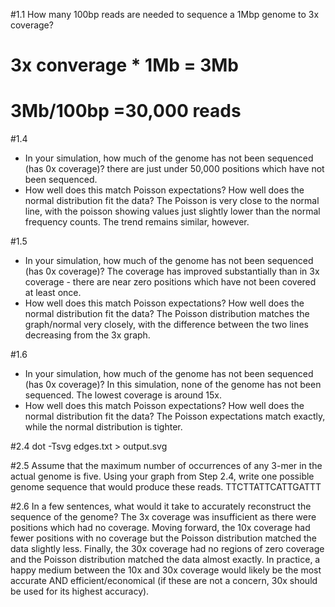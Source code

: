 #1.1 How many 100bp reads are needed to sequence a 1Mbp genome to 3x coverage? 
#   3x converage * 1Mb = 3Mb
#   3Mb/100bp =30,000 reads

#1.4
- In your simulation, how much of the genome has not been sequenced (has 0x coverage)?
there are just under 50,000 positions which have not been sequenced.
- How well does this match Poisson expectations? How well does the normal distribution fit the data?
The Poisson is very close to the normal line, with the poisson showing values just slightly lower than the normal frequency counts. The trend remains similar, however.

#1.5
- In your simulation, how much of the genome has not been sequenced (has 0x coverage)?
The coverage has improved substantially than in 3x coverage - there are near zero positions which have not been covered at least once.
- How well does this match Poisson expectations? How well does the normal distribution fit the data?
The Poisson distribution matches the graph/normal very closely, with the difference between the two lines decreasing from the 3x graph.

#1.6
- In your simulation, how much of the genome has not been sequenced (has 0x coverage)?
In this simulation, none of the genome has not been sequenced. The lowest coverage is around 15x.
- How well does this match Poisson expectations? How well does the normal distribution fit the data?
The Poisson expectations match exactly, while the normal distribution is tighter.

#2.4
dot -Tsvg edges.txt > output.svg

#2.5
Assume that the maximum number of occurrences of any 3-mer in the actual genome is five. Using your graph from Step 2.4, write one possible genome sequence that would produce these reads.
TTCTTATTCATTGATTT

#2.6
In a few sentences, what would it take to accurately reconstruct the sequence of the genome?
The 3x coverage was insufficient as there were positions which had no coverage. Moving forward, the 10x coverage had fewer positions with no coverage but the Poisson distribution matched the data slightly less. Finally, the 30x coverage had no regions of zero coverage and the Poisson distribution matched the data almost exactly. In practice, a happy medium between the 10x and 30x coverage would likely be the most accurate AND efficient/economical (if these are not a concern,  30x should be used for its highest accuracy).